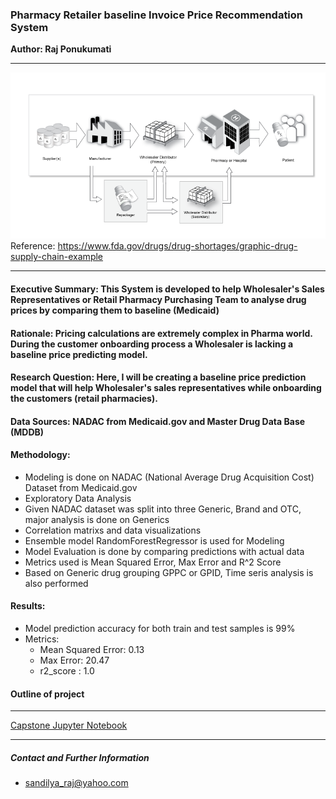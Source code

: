 ### Pharmacy Retailer baseline Invoice Price Recommendation System
**Author: Raj Ponukumati**
- - - -
![picture alt](https://github.com/rajsandilya/Capstone/blob/main/images/drug_supply_chain.png "Pharmacy buyer prices")
Reference: https://www.fda.gov/drugs/drug-shortages/graphic-drug-supply-chain-example
- - - -
#### Executive Summary: This System is developed to help Wholesaler's Sales Representatives or Retail Pharmacy Purchasing Team to analyse drug prices by comparing them to baseline (Medicaid)

#### Rationale: Pricing calculations are extremely complex in Pharma world. During the customer onboarding process a Wholesaler is lacking a baseline price predicting model.

#### Research Question: Here, I will be creating a baseline price prediction model that will help Wholesaler's sales representatives while onboarding the customers (retail pharmacies).

#### Data Sources: NADAC from Medicaid.gov and Master Drug Data Base (MDDB)

#### Methodology:  
 * Modeling is done on NADAC (National Average Drug Acquisition Cost) Dataset from Medicaid.gov
 * Exploratory Data Analysis
 * Given NADAC dataset was split into three Generic, Brand and OTC, major analysis is done on Generics 
 * Correlation matrixs and data visualizations 
 * Ensemble model RandomForestRegressor is used for Modeling
 * Model Evaluation is done by comparing predictions with actual data
 * Metrics used is Mean Squared Error, Max Error and R^2 Score
 * Based on Generic drug grouping GPPC or GPID, Time seris analysis is also performed 

#### Results:
* Model prediction accuracy for both train and test samples is 99%
* Metrics:
    * Mean Squared Error: 0.13
    * Max Error: 20.47
    * r2_score : 1.0

#### Outline of project
 - - - -
[Capstone Jupyter Notebook](https://github.com/rajsandilya/Capstone/blob/main/Capstone.ipynb)
- - - -

##### Contact and Further Information
* sandilya_raj@yahoo.com

